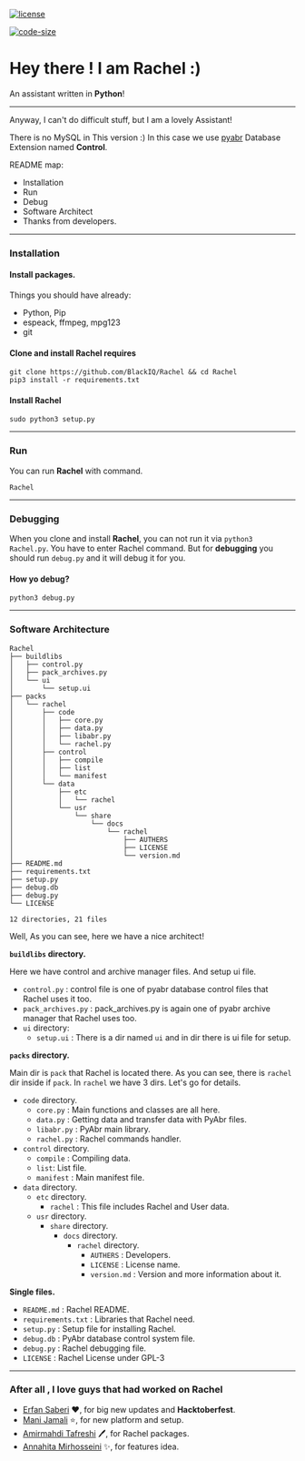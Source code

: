 [![license](https://img.shields.io/github/license/BlackIQ/Ashley?style=flat-square)](https://github.com/BlackIQ)

[![code-size](https://img.shields.io/github/languages/code-size/BlackIQ/Ashley?style=flat-square)](https://github.com/BlackIQ)

# Hey there ! I am Rachel :)

An assistant written in **Python**!

---

Anyway, I can't do difficult stuff, but I am a lovely Assistant!

There is no MySQL in This version :)
In this case we use [pyabr](https://github.com/manijamali2003/pyabr) Database Extension named **Control**.

README map:
- Installation
- Run
- Debug
- Software Architect
- Thanks from developers.

---

### Installation

#### Install packages.

Things you should have already:

- Python, Pip
- espeack, ffmpeg, mpg123
- git

#### Clone and install Rachel requires

```
git clone https://github.com/BlackIQ/Rachel && cd Rachel
pip3 install -r requirements.txt
```

#### Install Rachel

```
sudo python3 setup.py
```

---

### Run

You can run **Rachel** with command.

```
Rachel
```

---

### Debugging

When you clone and install **Rachel**, you can not run it via `python3 Rachel.py`. You have to enter Rachel command. But
for **debugging** you should run `debug.py` and it will debug it for you.

#### How yo debug?

```
python3 debug.py
```

---

### Software Architecture

```
Rachel
├── buildlibs
│   ├── control.py
│   ├── pack_archives.py
│   └── ui
│       └── setup.ui
├── packs
│   └── rachel
│       ├── code
│       │   ├── core.py
│       │   ├── data.py
│       │   ├── libabr.py
│       │   └── rachel.py
│       ├── control
│       │   ├── compile
│       │   ├── list
│       │   └── manifest
│       └── data
│           ├── etc
│           │   └── rachel
│           └── usr
│               └── share
│                   └── docs
│                       └── rachel
│                           ├── AUTHERS
│                           ├── LICENSE
│                           └── version.md
├── README.md
├── requirements.txt
├── setup.py
├── debug.db
├── debug.py
└── LICENSE

12 directories, 21 files
```

Well, As you can see, here we have a nice architect!

**`buildlibs` directory.**

Here we have control and archive manager files. And setup ui file.

- `control.py` : control file is one of pyabr database control files that Rachel uses it too.
- `pack_archives.py` : pack_archives.py is again one of pyabr archive manager that Rachel uses too.
- `ui` directory:
  - `setup.ui` : There is a dir named `ui` and in dir there is ui file for setup.

**`packs` directory.**

Main dir is `pack` that Rachel is located there. As you can see, there is `rachel` dir inside if `pack`.
In `rachel` we have 3 dirs. Let's go for details.

- `code` directory.
  - `core.py` : Main functions and classes are all here.
  - `data.py` : Getting data and transfer data with PyAbr files.
  - `libabr.py` : PyAbr main library.
  - `rachel.py` : Rachel commands handler.
- `control` directory.
  - `compile` : Compiling data.
  - `list`: List file.
  - `manifest` : Main manifest file.
- `data` directory.
  - `etc` directory.
    - `rachel` : This file includes Rachel and User data.
  - `usr` directory.
    - `share` directory.
      - `docs` directory.
        - `rachel` directory.
          - `AUTHERS` : Developers.
          - `LICENSE` : License name.
          - `version.md` : Version and more information about it.

**Single files.**

- `README.md` : Rachel README.
- `requirements.txt` : Libraries that Rachel need.
- `setup.py` : Setup file for installing Rachel.
- `debug.db` : PyAbr database control system file.
- `debug.py` : Rachel debugging file.
- `LICENSE` : Rachel License under GPL-3

---

### After all , I love guys that had worked on Rachel

- [Erfan Saberi](https://github.com/erfansaberi) :heart:, for big new updates and **Hacktoberfest**.
- [Mani Jamali](https://github.com/manijamali2003) :star:, for new platform and setup.
- [Amirmahdi Tafreshi](https://github.com/mr-tafreshi) :pen:, for Rachel packages.
- [Annahita Mirhosseini](https://github.com/Annahita2004) :sparkles:, for features idea.